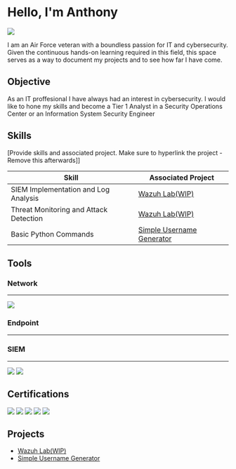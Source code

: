 # Hello, I'm Anthony
<a href="https://www.linkedin.com/in/huffjohnson/"><img src="https://img.shields.io/badge/-LinkedIn-0072b1?&style=for-the-badge&logo=linkedin&logoColor=white" /></a>

I am an Air Force veteran with a boundless passion for IT and cybersecurity. Given the continuous hands-on learning required in this field, this space serves as a way to document my projects and to see how far I have come.

## Objective

As an IT proffesional I have always had an interest in cybersecurity. I would like to hone my skills and become a Tier 1 Analyst in a Security Operations Center or an Information System Security Engineer

## Skills
[Provide skills and associated project. Make sure to hyperlink the project - Remove this afterwards]]

| Skill                                         | Associated Project         |
|-----------------------------------------------|----------------------------|
| SIEM Implementation and Log Analysis          | <a href="https://google.com">Wazuh Lab(WIP)</a>|
| Threat Monitoring and Attack Detection        | <a href="https://google.com">Wazuh Lab(WIP)</a>|
| Basic Python Commands                         | <a href="https://github.com/HolyBG/Simple-Username-Generator/blob/main/README.md">Simple Username Generator</a>|

## Tools

### Network
---
<div>
    <img src="https://img.shields.io/badge/-Wireshark-1679A7?&style=for-the-badge&logo=Wireshark&logoColor=white" />
</div>

### Endpoint
---
<div>

</div>

### SIEM
---
<div>
    <img src="https://img.shields.io/badge/-Wazuh-0052CC?style=for-the-badge&logo=Wazuh&logoColor=white" />
    <img src="https://img.shields.io/badge/-Elastic-005571?&style=for-the-badge&logo=Elastic&logoColor=white" />
</div>

## Certifications
<div>
<img src="https://img.shields.io/badge/-CISSP-2E8B57?style=for-the-badge&logo=CISSP&logoColor=white" />
<img src="https://img.shields.io/badge/-CySA%2B-2C8EBB?style=for-the-badge&logo=CompTIA&logoColor=white" />
<img src="https://img.shields.io/badge/-Security%2B-FF0000?&style=for-the-badge&logo=CompTIA&logoColor=white" />
<img src="https://img.shields.io/badge/-Network%2B-007ACC?&style=for-the-badge&logo=CompTIA&logoColor=white" />
<img src="https://img.shields.io/badge/-CCNA-1BA0D7?style=for-the-badge&logo=Cisco&logoColor=white" />
</div>

## Projects
- <a href="https://google.com">Wazuh Lab(WIP)</a>
- <a href="https://github.com/HolyBG/Simple-Username-Generator/blob/main/README.md">Simple Username Generator</a>
